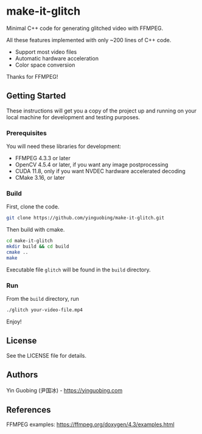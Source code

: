 # make-it-glitch
Minimal C++ code for generating glitched video with FFMPEG.

All these features implemented with only ~200 lines of C++ code.
- Support most video files
- Automatic hardware acceleration
- Color space conversion

Thanks for FFMPEG!

## Getting Started

These instructions will get you a copy of the project up and running on your local machine for development and testing purposes.

### Prerequisites
You will need these libraries for development:
- FFMPEG 4.3.3 or later
- OpenCV 4.5.4 or later, if you want any image postprocessing
- CUDA 11.8, only if you want NVDEC hardware accelerated decoding
- CMake 3.16, or later

### Build
First, clone the code.
```bash
git clone https://github.com/yinguobing/make-it-glitch.git
```

Then build with cmake.
```bash
cd make-it-glitch
mkdir build && cd build
cmake ..
make
```

Executable file `glitch` will be found in the `build` directory.

### Run
From the `build` directory, run
```bash
./glitch your-video-file.mp4
```

Enjoy!

## License
See the LICENSE file for details.

## Authors
Yin Guobing (尹国冰) - https://yinguobing.com

## References
FFMPEG examples: https://ffmpeg.org/doxygen/4.3/examples.html
